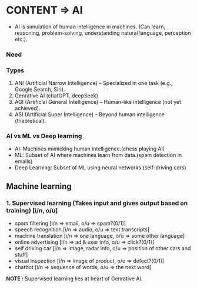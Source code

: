 # CONTENT => AI

- AI is simulation of human intelligence in machines. (Can learn, reasoning, problem-solving, understanding natural language, perception etc.).

### Need

### Types
1. ANI (Artificial Narrow Intelligence) – Specialized in one task (e.g., Google Search, Siri).
2. Genrative AI (chatGPT, deepSeek)
3. AGI (Artificial General Intelligence) – Human-like intelligence (not yet achieved).
4. ASI (Artificial Super Intelligence) – Beyond human intelligence (theoretical).

### AI vs ML vs Deep learning
- AI: Machines mimicking human intelligence.(chess playing AI)
- ML: Subset of AI where machines learn from data.(spam detection in emails)
- Deep Learning: Subset of ML using neural networks.(self-driving cars)


## Machine learning

### 1. Supervised learning (Takes input and gives output based on training) [i/n, o/u]
- spam filtering  [i/n => email, o/u => spam?(0/1)]
- speech recognition [i/n => audio, o/u => text transcripts]
- machine translation [i/n => one language, o/u => some other language]
- online advertising [i/n => ad & user info, o/u => click?(0/1)]
- self driving car [i/n => image, radar info, o/u => position of other cars and stuff]
- visual inspection [i/n => image of product, o/u => defect?(0/1)]
- chatbot [i/n => sequence of words, o/u => the next word]

**NOTE :** Supervised learning lies at heart of Genrative AI.
